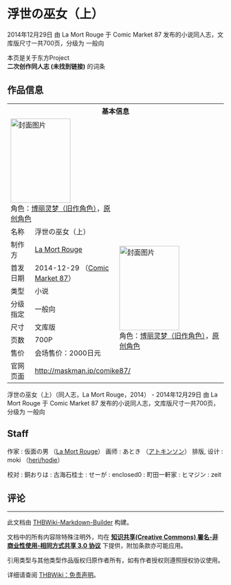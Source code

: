 # 浮世の巫女（上）

<!-- source html: G:\repos\THBWiki-Markdown-Builder\THBWikiMarkdown\Temp\main\3\3d\ns0%3A%E6%B5%AE%E4%B8%96%E3%81%AE%E5%B7%AB%E5%A5%B3%EF%BC%88%E4%B8%8A%EF%BC%89.html -->

2014年12月29日 由 La Mort Rouge 于 Comic Market 87 发布的小说同人志，文库版尺寸一共700页，分级为 一般向

本页是关于东方Project  
 **二次创作同人志 (未找到链接)** 的词条
## 作品信息

<table><tbody><tr><th colspan="3">基本信息</th></tr><tr><td class="cover-artwork-mobile" colspan="2"><a href="./文件-浮世の巫女（上）封面.jpg.md" class="image" title="封面图片"><img alt="封面图片" src="https://upload.thwiki.cc/thumb/0/0e/%E6%B5%AE%E4%B8%96%E3%81%AE%E5%B7%AB%E5%A5%B3%EF%BC%88%E4%B8%8A%EF%BC%89%E5%B0%81%E9%9D%A2.jpg/139px-%E6%B5%AE%E4%B8%96%E3%81%AE%E5%B7%AB%E5%A5%B3%EF%BC%88%E4%B8%8A%EF%BC%89%E5%B0%81%E9%9D%A2.jpg" decoding="async" loading="lazy" width="139" height="196" srcset="https://upload.thwiki.cc/thumb/0/0e/%E6%B5%AE%E4%B8%96%E3%81%AE%E5%B7%AB%E5%A5%B3%EF%BC%88%E4%B8%8A%EF%BC%89%E5%B0%81%E9%9D%A2.jpg/209px-%E6%B5%AE%E4%B8%96%E3%81%AE%E5%B7%AB%E5%A5%B3%EF%BC%88%E4%B8%8A%EF%BC%89%E5%B0%81%E9%9D%A2.jpg 1.5x, https://upload.thwiki.cc/thumb/0/0e/%E6%B5%AE%E4%B8%96%E3%81%AE%E5%B7%AB%E5%A5%B3%EF%BC%88%E4%B8%8A%EF%BC%89%E5%B0%81%E9%9D%A2.jpg/278px-%E6%B5%AE%E4%B8%96%E3%81%AE%E5%B7%AB%E5%A5%B3%EF%BC%88%E4%B8%8A%EF%BC%89%E5%B0%81%E9%9D%A2.jpg 2x" data-file-width="360" data-file-height="507"></a><div class="cover-char">角色：<a href="./博丽灵梦（旧作角色）.md" title="博丽灵梦（旧作角色）">博丽灵梦（旧作角色）</a>，<a href="/index.php?title=%E5%8E%9F%E5%88%9B%E8%A7%92%E8%89%B2&amp;action=edit&amp;redlink=1" class="new" title="原创角色（页面不存在）">原创角色</a></div></td>
</tr><tr><td class="label">名称</td><td colspan="2"> 浮世の巫女（上） </td></tr><tr><td class="label">制作方</td><td><a href="./La_Mort_Rouge.md" title="La Mort Rouge">La Mort Rouge</a></td><td class="cover-artwork" rowspan="7" style="min-width:196px;"><a href="./文件-浮世の巫女（上）封面.jpg.md" class="image" title="封面图片"><img alt="封面图片" src="https://upload.thwiki.cc/thumb/0/0e/%E6%B5%AE%E4%B8%96%E3%81%AE%E5%B7%AB%E5%A5%B3%EF%BC%88%E4%B8%8A%EF%BC%89%E5%B0%81%E9%9D%A2.jpg/139px-%E6%B5%AE%E4%B8%96%E3%81%AE%E5%B7%AB%E5%A5%B3%EF%BC%88%E4%B8%8A%EF%BC%89%E5%B0%81%E9%9D%A2.jpg" decoding="async" loading="lazy" width="139" height="196" srcset="https://upload.thwiki.cc/thumb/0/0e/%E6%B5%AE%E4%B8%96%E3%81%AE%E5%B7%AB%E5%A5%B3%EF%BC%88%E4%B8%8A%EF%BC%89%E5%B0%81%E9%9D%A2.jpg/209px-%E6%B5%AE%E4%B8%96%E3%81%AE%E5%B7%AB%E5%A5%B3%EF%BC%88%E4%B8%8A%EF%BC%89%E5%B0%81%E9%9D%A2.jpg 1.5x, https://upload.thwiki.cc/thumb/0/0e/%E6%B5%AE%E4%B8%96%E3%81%AE%E5%B7%AB%E5%A5%B3%EF%BC%88%E4%B8%8A%EF%BC%89%E5%B0%81%E9%9D%A2.jpg/278px-%E6%B5%AE%E4%B8%96%E3%81%AE%E5%B7%AB%E5%A5%B3%EF%BC%88%E4%B8%8A%EF%BC%89%E5%B0%81%E9%9D%A2.jpg 2x" data-file-width="360" data-file-height="507"></a><div class="cover-char">角色：<a href="./博丽灵梦（旧作角色）.md" title="博丽灵梦（旧作角色）">博丽灵梦（旧作角色）</a>，<a href="/index.php?title=%E5%8E%9F%E5%88%9B%E8%A7%92%E8%89%B2&amp;action=edit&amp;redlink=1" class="new" title="原创角色（页面不存在）">原创角色</a></div></td>
</tr><tr><td class="label">首发日期</td><td>2014-12-29&#160;（<a href="/展会作品列表?e=Comic+Market%2387">Comic Market 87</a>）</td></tr><tr><td class="label">类型</td><td>小说</td></tr><tr><td class="label">分级指定</td><td>一般向</td></tr><tr><td class="label">尺寸</td><td>文库版</td></tr><tr><td class="label">页数</td><td>700P</td></tr><tr><td class="label">售价</td><td>会场售价：2000日元</td></tr>
<tr><td class="label">官网页面</td><td colspan="2"><a rel="nofollow" class="external free" href="http://maskman.jp/comike87/">http://maskman.jp/comike87/</a></td></tr></tbody></table>

浮世の巫女（上）（同人志，La Mort Rouge，2014） - 2014年12月29日 由 La Mort Rouge 于 Comic Market 87 发布的小说同人志，文库版尺寸一共700页，分级为 一般向
## Staff
作家
: 仮面の男 （[La Mort Rouge](./La_Mort_Rouge.md)）
画师
: あとき （[アトキンソン](http://blog.livedoor.jp/atks/)）
排版, 设计
: moki （[heri/hodie](./heri／hodie.md)）

校对
: 銅おりは
: 古海石桂士
: せーが
: enclosed0
: 町田一軒家
: ヒマジン
: zeit

## 评论




---

此文档由 [THBWiki-Markdown-Builder](https://github.com/Delsin-Yu/THBWiki-Markdown-Builder) 构建。

文档中的所有内容除特殊注明外，均在 [**知识共享(Creative Commons) 署名-非商业性使用-相同方式共享 3.0 协议**](https://creativecommons.org/licenses/by-sa/3.0/deed.zh-hans) 下提供，附加条款亦可能应用。

引用类型与其他类型作品版权归原作者所有，如有作者授权则遵照授权协议使用。

详细请查阅 [THBWiki：免责声明](https://thbwiki.cc/THBWiki:%E5%85%8D%E8%B4%A3%E5%A3%B0%E6%98%8E)。


